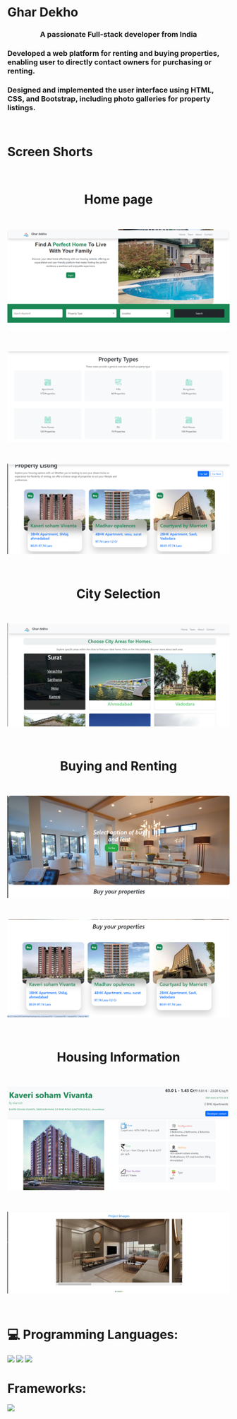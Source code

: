 <h1>Ghar Dekho</h1>
<h3 align="center">A passionate Full-stack developer from India</h3>
<h3>Developed a web platform for 
renting and buying properties, 
enabling user to directly contact 
owners for purchasing or renting.</h3>

<h3>Designed and implemented the 
user interface using HTML, CSS, and 
Bootstrap, including photo galleries 
for property listings.</h3> <br>

<h1>Screen Shorts</h1> <br>
<h1 align="center">Home page</h1> <br>
<p align="left"><img src="https://github.com/zilsh1/ghardekho/blob/main/Screenshot%201.png?raw=true" alt="vasuvachhani" /></p> <br>
<p align="left"><img src="https://github.com/zilsh1/ghardekho/blob/main/Screenshot%202.png?raw=true" alt="vasuvachhani" /></p> <br>
<p align="left"><img src="https://github.com/zilsh1/ghardekho/blob/main/Screenshot%203.png?raw=true" alt="vasuvachhani" /></p> <br>

<h1 align="center">City Selection</h1> <br>
<p align="left"><img src="https://github.com/zilsh1/ghardekho/blob/main/Screenshot%204.png?raw=true" /></p> <br>

<h1 align="center">Buying and Renting</h1> <br>
<p align="left"><img src="https://github.com/zilsh1/ghardekho/blob/main/Screenshot%205.png?raw=true" /></p> <br>
<p align="left"><img src="https://github.com/zilsh1/ghardekho/blob/main/Screenshot%206.png?raw=true" /></p> <br>

<h1 align="center">Housing Information</h1> <br>
<p align="left"><img src="https://github.com/zilsh1/ghardekho/blob/main/Screenshot%207.png?raw=true" /></p> <br>
<p align="left"><img src="https://github.com/zilsh1/ghardekho/blob/main/Screenshot%208.png?raw=true" /></p> <br>

# 💻 Programming Languages:
<img src="https://img.shields.io/badge/html%20-%23E34F26.svg?&style=for-the-badge&logo=html5&logoColor=white"/> <img src="https://img.shields.io/badge/css%20-%231572B6.svg?&style=for-the-badge&logo=css3&logoColor=white"/> <img src="https://img.shields.io/badge/javascript%20-%23323330.svg?&style=for-the-badge&logo=javascript&logoColor=%23F7DF1E"/> 

# Frameworks:
<img src="https://img.shields.io/badge/bootstrap%20-%23563D7C.svg?&style=for-the-badge&logo=bootstrap&logoColor=white"/> 
